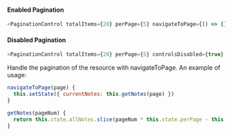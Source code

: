 #### Enabled Pagination

```js
<PaginationControl totalItems={20} perPage={5} navigateToPage={() => {}} />
```

#### Disabled Pagination

```js
<PaginationControl totalItems={20} perPage={5} controlsDisabled={true} navigateToPage={() => {}} />
```

Handle the pagination of the resource with navigateToPage.  An example of usage:

```js static
navigateToPage(page) {
  this.setState({ currentNotes: this.getNotes(page) })
}

getNotes(pageNum) {
  return this.state.allNotes.slice(pageNum * this.state.perPage - this.state.perPage, pageNum * this.state.perPage)
}
```
